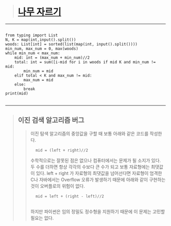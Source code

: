 > # [나무 자르기](https://www.acmicpc.net/problem/2805 "나무 자르기")
***
<pre>
<code>
from typing import List
N, K = map(int,input().split())
woods: List[int] = sorted(list(map(int, input().split())))
min_num, max_num = 0, max(woods)
while min_num < max_num:
    mid: int = (max_num + min_num)//2
    total: int = sum([i-mid for i in woods if mid<i])
    if total > K and min_num != mid:
        min_num = mid
    elif total < K and max_num != mid:
        max_num = mid
    else:
        break
print(mid)
</code>
</pre>
***   
> ## 이진 검색 알고리즘 버그
>   > 이진 탐색 알고리즘의 중앙값을 구할 때 보통 아래와 같은 코드를 작성한다.
    <pre>
    <code>
    mid = (left + right)//2
    </code>
    </pre>
>   > 수학적으로는 잘못된 점은 없으나 컴퓨터에서는 문제가 될 소지가 있다. 두 수를 더하면 항상 각각의 수보다 큰 수가 되고 보통 자료형에는 최댓값이 있다.
    left + right 가 자료형의 최댓값을 넘어선다면 자료형이 엄격한 C나 자바에서는 Overflow 오류가 발생하기 때문에 
    아래와 같이 구현하는 것이 오버플로의 위험이 없다.
    <pre>
    <code>
    mid = left + (right - left)//2
    </code>
    </pre>
>   > 하지만 파이썬은 임의 정밀도 정수형을 지원하기 때문에 이 문제는 고민할 필요는 없다.

